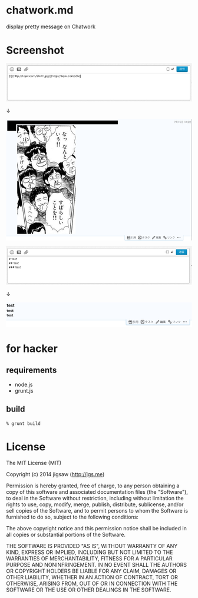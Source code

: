 chatwork.md
===========

display pretty message on Chatwork

# Screenshot

![](https://raw.githubusercontent.com/e-jigsaw/chatwork.md/master/images/1.png)

↓

![](https://raw.githubusercontent.com/e-jigsaw/chatwork.md/master/images/2.png)

![](https://raw.githubusercontent.com/e-jigsaw/chatwork.md/master/images/3.png)

↓

![](https://raw.githubusercontent.com/e-jigsaw/chatwork.md/master/images/4.png)

# for hacker

## requirements

* node.js
* grunt.js

## build

```
% grunt build
```

# License

The MIT License (MIT)

Copyright (c) 2014 jigsaw (http://jgs.me)

Permission is hereby granted, free of charge, to any person obtaining a copy
of this software and associated documentation files (the "Software"), to deal
in the Software without restriction, including without limitation the rights
to use, copy, modify, merge, publish, distribute, sublicense, and/or sell
copies of the Software, and to permit persons to whom the Software is
furnished to do so, subject to the following conditions:

The above copyright notice and this permission notice shall be included in
all copies or substantial portions of the Software.

THE SOFTWARE IS PROVIDED "AS IS", WITHOUT WARRANTY OF ANY KIND, EXPRESS OR
IMPLIED, INCLUDING BUT NOT LIMITED TO THE WARRANTIES OF MERCHANTABILITY,
FITNESS FOR A PARTICULAR PURPOSE AND NONINFRINGEMENT. IN NO EVENT SHALL THE
AUTHORS OR COPYRIGHT HOLDERS BE LIABLE FOR ANY CLAIM, DAMAGES OR OTHER
LIABILITY, WHETHER IN AN ACTION OF CONTRACT, TORT OR OTHERWISE, ARISING FROM,
OUT OF OR IN CONNECTION WITH THE SOFTWARE OR THE USE OR OTHER DEALINGS IN
THE SOFTWARE.

